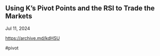 ## Using K’s Pivot Points and the RSI to Trade the Markets
Jul 11, 2024

https://archive.md/kdHSU

#pivot
